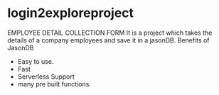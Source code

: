 # login2exploreproject
EMPLOYEE DETAIL COLLECTION FORM
It is a project which takes the details of a company employees and save it in a jasonDB.
 Benefits of JasonDB 
  - Easy to use.
  - Fast
  - Serverless Support
  - many pre built functions.
